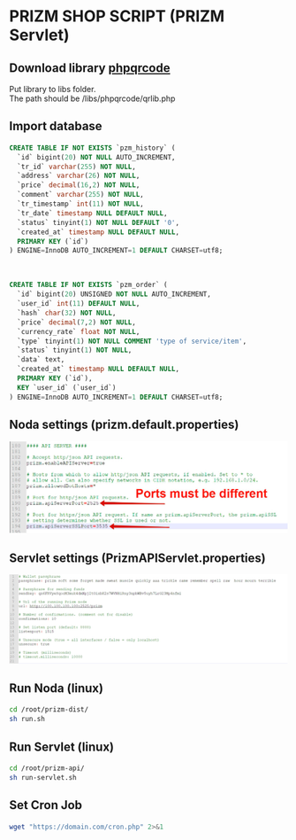 PRIZM SHOP SCRIPT (PRIZM Servlet)
================

Download library [phpqrcode](http://phpqrcode.sourceforge.net)
--------------------------------------------------------------
Put library to libs folder.<br/>
The path should be /libs/phpqrcode/qrlib.php<br/>

Import database
----------------
```sql
CREATE TABLE IF NOT EXISTS `pzm_history` (
  `id` bigint(20) NOT NULL AUTO_INCREMENT,
  `tr_id` varchar(255) NOT NULL,
  `address` varchar(26) NOT NULL,
  `price` decimal(16,2) NOT NULL,
  `comment` varchar(255) NOT NULL,
  `tr_timestamp` int(11) NOT NULL,
  `tr_date` timestamp NULL DEFAULT NULL,
  `status` tinyint(1) NOT NULL DEFAULT '0',
  `created_at` timestamp NULL DEFAULT NULL,
  PRIMARY KEY (`id`)
) ENGINE=InnoDB AUTO_INCREMENT=1 DEFAULT CHARSET=utf8;
```

<br/>

```sql
CREATE TABLE IF NOT EXISTS `pzm_order` (
  `id` bigint(20) UNSIGNED NOT NULL AUTO_INCREMENT,
  `user_id` int(11) DEFAULT NULL,
  `hash` char(32) NOT NULL,
  `price` decimal(7,2) NOT NULL,
  `currency_rate` float NOT NULL,
  `type` tinyint(1) NOT NULL COMMENT 'type of service/item',
  `status` tinyint(1) NOT NULL,
  `data` text,
  `created_at` timestamp NULL DEFAULT NULL,
  PRIMARY KEY (`id`),
  KEY `user_id` (`user_id`)
) ENGINE=InnoDB AUTO_INCREMENT=1 DEFAULT CHARSET=utf8;
```

Noda settings (prizm.default.properties)
----------------------------------------
![Screen Shot](https://github.com/pavlinter/PrizmShopScript/blob/master/assets/images/prizm.default.properties.jpg?raw=true)

Servlet settings (PrizmAPIServlet.properties)
------------------------------------------------
![Screen Shot](https://github.com/pavlinter/PrizmShopScript/blob/master/assets/images/PrizmAPIServlet.properties.jpg?raw=true)


Run Noda (linux)
----------------
```bash
cd /root/prizm-dist/
sh run.sh
```

Run Servlet (linux)
----------------
```bash
cd /root/prizm-api/
sh run-servlet.sh
```

Set Cron Job
----------------
```bash
wget "https://domain.com/cron.php" 2>&1
```
